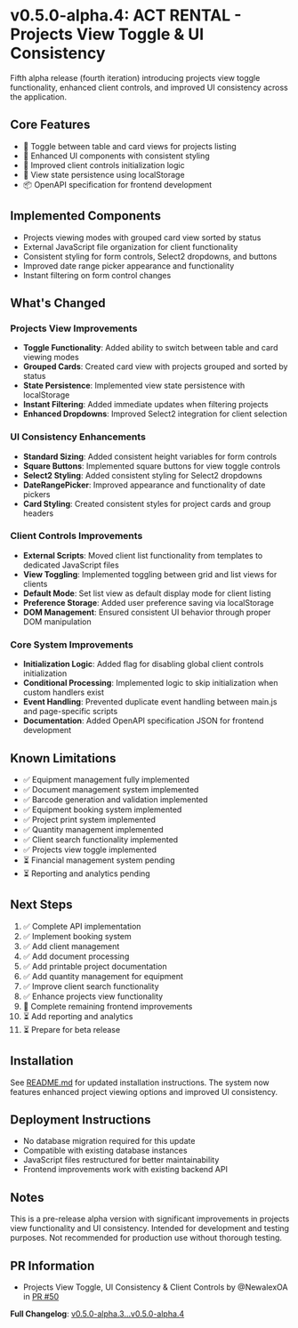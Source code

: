 # v0.5.0-alpha.4: ACT RENTAL - Projects View Toggle & UI Consistency

Fifth alpha release (fourth iteration) introducing projects view toggle functionality, enhanced client controls, and improved UI consistency across the application.

## Core Features

- 🔄 Toggle between table and card views for projects listing
- 🎨 Enhanced UI components with consistent styling
- 🧩 Improved client controls initialization logic
- 📱 View state persistence using localStorage
- 📦 OpenAPI specification for frontend development

## Implemented Components

- Projects viewing modes with grouped card view sorted by status
- External JavaScript file organization for client functionality
- Consistent styling for form controls, Select2 dropdowns, and buttons
- Improved date range picker appearance and functionality
- Instant filtering on form control changes

## What's Changed
### Projects View Improvements
- **Toggle Functionality**: Added ability to switch between table and card viewing modes
- **Grouped Cards**: Created card view with projects grouped and sorted by status
- **State Persistence**: Implemented view state persistence with localStorage
- **Instant Filtering**: Added immediate updates when filtering projects
- **Enhanced Dropdowns**: Improved Select2 integration for client selection

### UI Consistency Enhancements
- **Standard Sizing**: Added consistent height variables for form controls
- **Square Buttons**: Implemented square buttons for view toggle controls
- **Select2 Styling**: Added consistent styling for Select2 dropdowns
- **DateRangePicker**: Improved appearance and functionality of date pickers
- **Card Styling**: Created consistent styles for project cards and group headers

### Client Controls Improvements
- **External Scripts**: Moved client list functionality from templates to dedicated JavaScript files
- **View Toggling**: Implemented toggling between grid and list views for clients
- **Default Mode**: Set list view as default display mode for client listing
- **Preference Storage**: Added user preference saving via localStorage
- **DOM Management**: Ensured consistent UI behavior through proper DOM manipulation

### Core System Improvements
- **Initialization Logic**: Added flag for disabling global client controls initialization
- **Conditional Processing**: Implemented logic to skip initialization when custom handlers exist
- **Event Handling**: Prevented duplicate event handling between main.js and page-specific scripts
- **Documentation**: Added OpenAPI specification JSON for frontend development

## Known Limitations
- ✅ Equipment management fully implemented
- ✅ Document management system implemented
- ✅ Barcode generation and validation implemented
- ✅ Equipment booking system implemented
- ✅ Project print system implemented
- ✅ Quantity management implemented
- ✅ Client search functionality implemented
- ✅ Projects view toggle implemented
- ⏳ Financial management system pending
- ⏳ Reporting and analytics pending

## Next Steps
1. ✅ Complete API implementation
2. ✅ Implement booking system
3. ✅ Add client management
4. ✅ Add document processing
5. ✅ Add printable project documentation
6. ✅ Add quantity management for equipment
7. ✅ Improve client search functionality
8. ✅ Enhance projects view functionality
9. 🔄 Complete remaining frontend improvements
10. ⏳ Add reporting and analytics
11. ⏳ Prepare for beta release

## Installation
See [README.md](../../README.md) for updated installation instructions.
The system now features enhanced project viewing options and improved UI consistency.

## Deployment Instructions
- No database migration required for this update
- Compatible with existing database instances
- JavaScript files restructured for better maintainability
- Frontend improvements work with existing backend API

## Notes
This is a pre-release alpha version with significant improvements in projects view functionality and UI consistency.
Intended for development and testing purposes. Not recommended for production use without thorough testing.

## PR Information
- Projects View Toggle, UI Consistency & Client Controls by @NewalexOA in [PR #50](https://github.com/NewalexOA/ACT-RENTAL/pull/50)

**Full Changelog**: [v0.5.0-alpha.3...v0.5.0-alpha.4](https://github.com/NewalexOA/ACT-RENTAL/compare/v0.5.0-alpha.3...v0.5.0-alpha.4)
